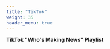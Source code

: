 ```yaml
---
title: "TikTok"
weight: 35
header_menu: true
---
```

**TikTok "Who's Making News" Playlist**

<span id="tiktok-id"></span>
<script>
    crime_db.then((data) => {
      let df = data.tiktok;
      // reverse all the rows
      df = df.reverse();
      // loop through each row
      let html = "";
      html += "<ul>";
      df.forEach((row) => {
        html += `<li><a href=${row.URL} target="_blank">${row.Title}</a></li>`;
      });
      html += "</ul>";
      document.getElementById("tiktok-id").innerHTML = html;
    });
</script>
